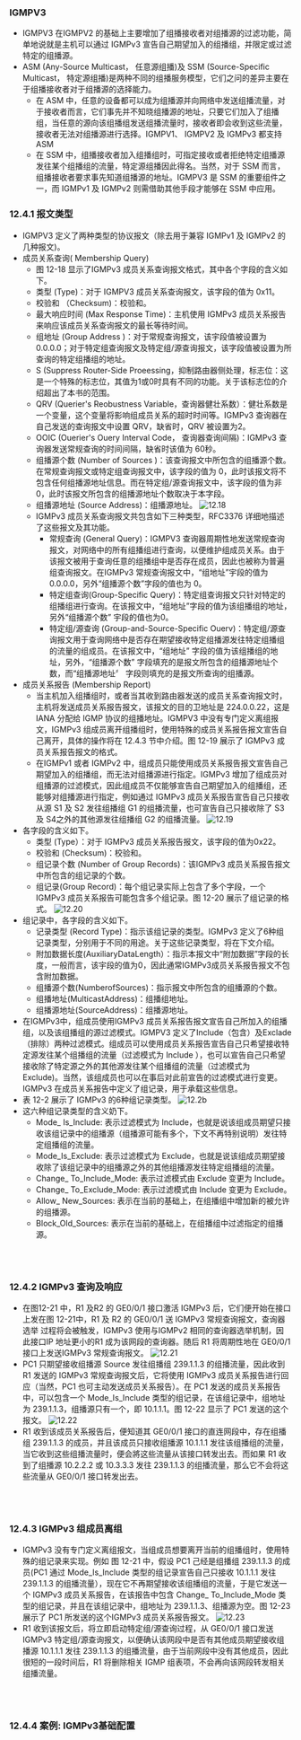 ### IGMPV3

- IGMPV3 在IGMPV2 的基础上主要增加了组播接收者对组播源的过滤功能，简单地说就是主机可以通过 IGMPv3 宣告自己期望加入的组播组，并限定或过滤特定的组播源。
- ASM (Any-Source Multicast， 任意源组播)及 SSM (Source-Specific Multicast， 特定源组播)是两种不同的组播服务模型，它们之问的差异主要在于组播接收者对于组播源的选择能力。
  - 在 ASM 中，任意的设备都可以成为组播源并向网络中发送组播流量，对于接收者而言，它们事先并不知晓组播源的地址，只要它们加入了组播组，当任意的源向该组播组发送组播流量时，接收者即会收到这些流量，接收者无法对组播源进行选择。IGMPV1、 IGMPV2 及 IGMPv3 都支持 ASM
  - 在 SSM 中，组播接收者加入组播组时，可指定接收或者拒绝特定组播源发往某个组播组的流量，特定源组播因此得名。当然，对于 SSM 而言，组播接收者要求事先知道组播源的地址。IGMPV3 是 SSM 的重要组件之一，而 IGMPv1 及 IGMPv2 则需借助其他手段才能够在 SSM 中应用。

### 12.4.1 报文类型
- IGMPV3 定义了两种类型的协议报文（除去用于兼容 IGMPv1 及 IGMPv2 的几种报文)。
- 成员关系查询( Membership Query)
  - 图 12-18 显示了IGMPv3 成员关系查询报文格式，其中各个字段的含义如下。
  - 类型 (Type)：对于 IGMPV3 成员关系查询报文，该字段的值为 0x11。
  - 校验和 （Checksum)：校验和。
  - 最大响应时间 (Max Response Time)：主机使用 IGMPv3 成员关系报告来响应该成员关系查询报文的最长等待时间。
  - 组地址 (Group Address )：对于常规查询报文，该宇段值被设置为 0.0.0.0；对于特定组查询报文及特定组/源查询报文，该字段值被设置为所查询的特定组播组的地址。
  - S (Suppress Router-Side Proeessing，抑制路由器侧处理，标志位：这是一个特殊的标志位，其值为1或0时具有不同的功能。关于该标志位的介绍超出了本书的范围。
  - QRV (Querier's Reobustness Variable，查询器健壮系数）：健壮系数是一个变量，这个变量将影响组成员关系的超时时间等。IGMPv3 查询器在自己发送的查询报文中设置 QRV，缺省时，QRV 被设置为2。
  - OOIC (Ouerier's Ouery Interval Code， 查询器查询间隔)：IGMPv3 查询器发送常规查询的时间间隔，缺省时该值为 60秒。
  - 组播源个数 (Number of Sources )：该查询报文中所包含的组播源个数。在常规查询报文或特定组查询报文中，该字段的值为 0，此时该报文将不包含任何组播源地址信息。而在特定组/源查询报文中，该字段的值为非 0，此时该报文所包含的组播源地址个数取决于本字段。
  - 组播源地址 (Source Address)：组播源地址。
  ![12.18](../pics/12.18.png)
  - IGMPv3 成员关系查询报文共包含如下三种类型，RFC3376 详细地描述了这些报文及其功能。
    - 常规查询 (General Query)：IGMPV3 查询器周期性地发送常规查询报文，对网络中的所有组播组进行查询，以便维护组成员关系。由于该报文被用于查询任意的组播组中是否存在成员，因此也被称为普遍组查询报文。在IGMPv3 常规查询报文中，“组地址”宇段的值为0.0.0.0，另外“组播源个数”字段的值也为 0。
    - 特定组查询(Group-Specific Query)：特定组查询报文只针对特定的组播组进行查询。在该报文中，“组地址”字段的值为该组播组的地址，另外“组播源个数” 宇段的值也为0。
    - 特定组/源查询 (Group-and-Source-Specific Ouerv)：特定组/源查询报文用于查询网络中是否存在期望接收特定组播源发往特定组播组的流量的组成员。在该报文中，“组地址” 字段的值为该组播组的地址，另外，“组播源个数” 字段填充的是报文所包含的组播源地址个数，而“组播源地址〞 字段则填充的是报文所查询的组播源。
- 成员关系报告 (Membership Report)
  - 当主机加入组播组时，或者当其收到路由器发送的成员关系查询报文时，主机将发送成员关系报告报文，该报文的目的卫地址是 224.0.0.22，这是 IANA 分配给 IGMP 协议的组播地址。IGMPV3 中没有专门定义离组报文，IGMPv3 组成员离开组播组时，使用特殊的成员关系报告报文宣告自己离开，具体的操作将在 12.4.3 节中介绍。图 12-19 展示了 IGMPv3 成员关系报告报文的格式。
  - 在IGMPv1 或者 IGMPv2 中，组成员只能使用成员关系报告报文宣告自己期望加入的组播组，而无法对组播源进行指定。IGMPv3 增加了组成员对组播源的过滤模式，因此组成员不仅能够宣告自己期望加入的组播组，还能够对组播源进行指定，例如通过 IGMPv3 成员关系报告宣告自己只接收从源 S1 及 S2 发往组播组 G1 的组播流量，也可宣告自己只接收除了 S3 及 S4之外的其他源发往组播组 G2 的组播流量。
  ![12.19](../pics/12.19.png)
- 各字段的含义如下。
  - 类型 (Type）：对于 IGMPv3 成员关系报告报文，该字段的值为0x22。
  - 校验和 (Checksum)：校验和。
  - 组记录个数 (Number of Group Records)：该IGMPv3 成员关系报告报文中所包含的组记录的个数。
  - 组记录(Group Record)：每个组记录实际上包含了多个字段，一个IGMPv3 成员关系报告可能包含多个组记录。图 12-20 展示了组记录的格式。
  ![12.20](../pics/12.20.png)
- 组记录中，各字段的含义如下。
   - 记录类型 (Record Type)：指示该组记录的类型。IGMPv3 定义了6种组记录类型，分别用于不同的用途。关于这些记录类型，将在下文介绍。
   - 附加数据长度(AuxiliaryDataLength）：指示本报文中“附加数据”字段的长度，一般而言，该宇段的值为0，因此通常IGMPv3成员关系报告报文不包含附加数据。
   - 组播源个数(NumberofSources)：指示报文中所包含的组播源的个数。
   - 组播地址(MulticastAddress)：组播组地址。
   - 组播源地址(SourceAddress)：组播源地址。
- 在IGMPv3中，组成员使用IGMPv3 成员关系报告报文宣告自己所加入的组播组，以及该组播组的源过滤模式。IGMPV3 定义了Include（包含）及Exclade（排除）两种过滤模式。组成员可以使用成员关系报告宣告自己只希望接收特定源发往某个组播组的流量（过滤模式为 Include ），也可以宣告自己只希望接收除了特定源之外的其他源发往某个组播组的流量（过滤模式为 Exclude)。当然，该组成员也可以在事后对此前宣告的过滤模式进行变更。IGMPv3 在成员关系报告中定义了组记录，用于承载这些信息。
- 表 12-2 展示了 IGMPv3 的6种组记录类型。
![12.2b](../pics/12.2b.png)
- 这六种组记录类型的含义奶下。
  - Mode_ Is_Include: 表示过滤模式为 Include，也就是说该组成员期望只接收该组记录中的组播源（组播源可能有多个，下文不再特别说明）发往特定组播组的流量。
  - Mode_Is_Exclude: 表示过滤模式为 Exclude，也就是说该组成员期望接收除了该组记录中的组播源之外的其他组播源发往特定组播组的流量。
  - Change_ To_Include_Mode: 表示过滤模式由 Exclude 变更为 Include。
  - Change_ To_Exclude_Mode: 表示过滤模式由 Include 变更为 Exclude。
  - Allow_ New_Sources: 表示在当前的基础上，在组播组中增加新的被允许的组播源。
  - Block_Old_Sources: 表示在当前的基础上，在组播组中过滤指定的组播源。

<br>
<br>

### 12.4.2 IGMPv3 查询及响应
- 在图12-21 中，R1 及R2 的 GE0/0/1 接口激活 IGMPv3 后，它们便开始在接口上发在图 12-21中，R1 及 R2 的 GE0/0/1 送 IGMPv3 常规查询报文，查询器选举
过程将会被触发，IGMPv3 使用与IGMPv2 相同的查询器选举机制，因此接口IP 地址更小的R1 成为该网段的查询器。随后 R1 将周期性地在 GE0/0/1
接口上发送IGMPv3 常规查询报文。
![12.21](../pics/12.21.png)
- PC1 只期望接收组播源 Source 发往组播组 239.1.1.3 的组播流量，因此收到 R1 发送的 IGMPv3 常规查询报文后，它将使用 IGMPv3 成员关系报告进行回应（当然，PC1 也可主动发送成员关系报告）。在 PC1 发送的成员关系报告中，可以包含一个 Mode_Is_Include 类型的组记录，在该组记录中，组地址为 239.1.1.3，组播源只有一个，即 10.1.1.1。图 12-22 显示了 PC1 发送的这个报文。
![12.22](../pics/12.22.png)
- R1 收到该成员关系报告后，便知道其 GE0/0/1 接口的直连网段中，存在组播组 239.1.1.3 的成员，并且该成员只接收组播源 10.1.1.1 发往该组播组的流量，当它收到这些组播流量时，便会將这些流量从该接口转发出去。而如果 R1 收到了组播源 10.2.2.2 或 10.3.3.3 发往 239.1.1.3 的组播流量，那么它不会将这些流量从 GE0/0/1 接口转发出去。

<br>
<br>

### 12.4.3 IGMPv3 组成员离组
- IGMPv3 没有专门定义离组报文，当组成员想要离开当前的组播组时，使用特殊的组记录来实现。例如 图 12-21 中，假设 PC1 己经是组播组 239.1.1.3 的成员(PC1 通过 Mode_Is_Include 类型的组记录宣告自己只接收 10.1.1.1 发往 239.1.1.3 的组播流量），现在它不再期望接收该组播组的流量，于是它发送一个 IGMPv3 成员关系报告，在该报告中包含 Change_ To_Include_Mode 类型的组记录，并且在该组记录中，组地址为 239.1.1.3、组播源为空。图 12-23 展示了 PC1 所发送的这个IGMPv3 成员关系报告报文。
![12.23](../pics/12.23.png)
- R1 收到该报文后，将立即启动特定组/源查询过程，从 GE0/0/1 接口发送 IGMPv3 特定组/源查询报文，以便确认该网段中是否有其他成员期望接收组播源 10.1.1.1 发往 239.1.1.3 的组播流量，由于当前网段中没有其他成员，因此很短的一段时间后，R1 将删除相关 IGMP 组表项，不会再向该网段转发相关组播流量。

<br>
<br>

### 12.4.4 案例: IGMPv3基础配置

<br>
<br>